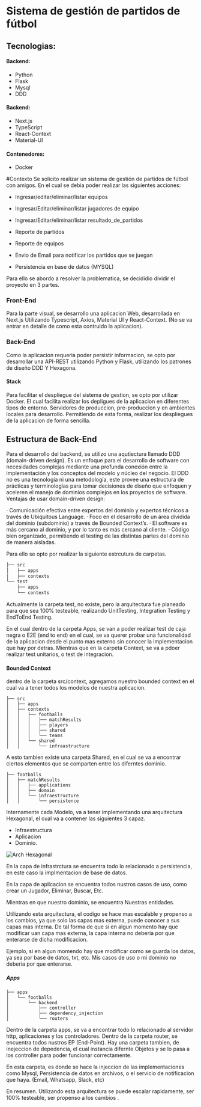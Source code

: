 # Sistema de gestión de partidos de fútbol 

## Tecnologias:
#### Backend:
- Python
- Flask
- Mysql
- DDD

#### Backend:
- Next.js
- TypeScript
- React-Context
- Material-UI

#### Contenedores:
- Docker

#Contexto
Se solicito realizar un sistema de gestión de partidos de fútbol con amigos.
En el cual se debia poder realizar las siguientes acciones:

- Ingresar/editar/eliminar/listar equipos
- Ingresar/Editar/eliminar/listar jugadores de equipo
- Ingresar/Editar/eliminar/listar resultado_de_partidos

- Reporte de partidos
- Reporte de equipos
- Envio de Email para notificar los partidos que se juegan
- Persistencia en base de datos (MYSQL)

Para ello se abordo a resolver la problematica, se decididio dividir el proyecto en 3 partes.
### Front-End
Para la parte visual, se desarrollo una aplicacion Web, desarrollada en Next.js Utilizando Typescript, Axios, Material UI y React-Context. 
(No se va entrar en detalle de como esta contruido la aplicacion). 

### Back-End
Como la aplicacion requeria poder persistir informacion, se opto por desarrollar una API-REST utilizando Python y Flask, utilizando los patrones de diseño  DDD Y Hexagona.

#### Stack
Para facilitar el despliegue del sistema de gestion, se opto por utilizar Docker. 
El cual facilita realizar los depligues de la aplicacion en diferentes tipos de entorno.
Servidores de produccion, pre-produccion y en ambientes locales para desarrollo.
Permitiendo de esta forma, realizar los despliegues de la aplicacion de forma sencilla. 


## Estructura de Back-End
Para el desarrollo del backend, se utilizo una aqutiectura llamado DDD (domain-driven design).
Es un enfoque para el desarrollo de software con necesidades complejas mediante una profunda conexión entre la implementación y los conceptos del modelo y núcleo del negocio.
El DDD no es una tecnología ni una metodología, este provee una estructura de prácticas y terminologías para tomar decisiones de diseño que enfoquen y aceleren el manejo de dominios complejos en los proyectos de software.
Ventajas de usar domain-driven design:

·        Comunicación efectiva entre expertos del dominio y expertos técnicos a través de Ubiquitous Language.
·        Foco en el desarrollo de un área dividida del dominio (subdominio) a través de Bounded Context’s.
·        El software es más cercano al dominio, y por lo tanto es más cercano al cliente.
·        Código bien organizado, permitiendo el testing de las distintas partes del dominio de manera aisladas.

Para ello se opto por realizar la siguiente estrcutura de carpetas.

```bash
├── src
│   ├── apps
│   ├── contexts
└── test
    ├── apps
    └── contexts
```


Actualmente la carpeta test, no existe, pero la arquitectura fue planeado para que sea 100% testeable, realizando UnitTesting, Integration Testing y EndToEnd Testing.

En el cual dentro de la carpeta Apps, se van a poder realizar test de caja negra o E2E (end to end) en el cual, se va querer probar una funcionalidad de la aplicacion desde el punto mas externo sin conocer la implementacion que hay por detras.
Mientras que en la carpeta Context, se va a pdoer realizar test unitarios, o test de integracion. 

#### Bounded Context
dentro de la carpeta src/context, agregamos nuestro bounded context en el cual va a tener todos los modelos de nuestra aplicacion.
```
├── src
│   ├── apps
│   ├── contexts
│   │   ├── footballs
│   │   │   ├── matchResults
│   │   │   ├── players
│   │   │   ├── shared
│   │   │   └── teams
│   │   └── shared
│   │       └── infraastructure
```

A esto tambien existe una carpeta Shared, en el cual se va a encontrar ciertos elementos que se comparten entre los diferntes dominio.


```
├── footballs
│   ├── matchResults
│   │   ├── applications
│   │   ├── domain
│   │   └── infraestructure
│   │       └── persistence

```

Internamente cada Modelo, va a tener implementando una arquitectura Hexagonal, el cual va a contener las siguientes 3 capaz. 
- Infraestructura
- Aplicacion
- Dominio.


![Arch Hexagonal](https://miro.medium.com/max/1400/1*yR4C1B-YfMh5zqpbHzTyag.png "Arch Hexagonal")

En la capa de infrastrctura se encuentra todo lo relacionado a persistencia, en este caso la implmentacion de base de datos.

En la capa de aplicacion se encuentra todos nustros casos de uso, como crear un Jugador, Eliminar, Buscar, Etc.

Mientras en que nuestro dominio, se encuentra Nuestras entidades.

Utilizando esta arquitectura, el codigo se hace mas escalable y propenso a los cambios, ya que 
solo las capas mas externa, puede conocer a sus capas mas interna.
De tal forma de que si en algun momento hay que modificar uan capa mas externa, la capa interna no deberia por que enterarse de dicha modificacion.

Ejemplo, si en algun momendo hay que modificar como se guarda los datos, ya sea por base de datos, txt, etc.
Mis casos de uso o mi dominio no deberia por que enterarse.


##### Apps
```
├── apps
│   └── footballs
│       └── backend
│           ├── controller
│           ├── dependency_injection
│           └── routers
```


Dentro de la carpeta apps, se va a encontrar todo lo relacionado al servidor http, aplicaciones y los controladores.
Dentro de la carpeta router, se encuentra todos nustros EP (End-Point).
Hay una carpeta tambien, de inejeccion de depedencia, el cual instancia difernte Objetos y se lo pasa a los controller para poder funcionar correctamente.

En esta carpeta, es donde se hace la injeccion de las implementaciones como Mysql, Persistencia de datos en archivos, o el servicio de notificacion que haya. (Email, Whatsapp, Slack, etc)

En resumen.
Utilizando esta arquitectura se puede escalar rapidamente, ser 100% testeable, ser propenso a los cambios .
